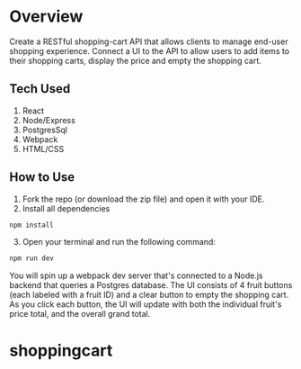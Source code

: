 # Overview
Create a RESTful shopping-cart API that allows clients to manage end-user shopping experience. Connect a UI to the API to allow users to add items to their shopping carts, display the price and empty the shopping cart.

## Tech Used
1. React
2. Node/Express
3. PostgresSql
4. Webpack
5. HTML/CSS

## How to Use
1. Fork the repo (or download the zip file) and open it with your IDE. 
2. Install all dependencies 
```javascript
npm install
```
3. Open your terminal and run the following command:  
```javascript
npm run dev
```

You will spin up a webpack dev server that's connected to a Node.js backend that queries a Postgres database. The UI consists of 4 fruit buttons (each labeled with a fruit ID) and a clear button to empty the shopping cart. As you click each button, the UI will update with both the individual fruit's price total, and the overall grand total. 
# shoppingcart
